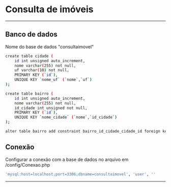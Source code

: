 # Consulta de imóveis
------------------------------------------------------------------------------

## Banco de dados
Nome do base de dados "consultaimovel"
```sh
create table cidade (
	id int unsigned auto_increment,
	nome varchar(255) not null,
    uf varchar(10) not null,
    PRIMARY KEY (`id`),
	UNIQUE KEY `nome_uf` (`nome`,`uf`)
);
```

```sh
create table bairro (
	id int unsigned auto_increment,
	nome varchar(255) not null,
    id_cidade int unsigned not null,
    PRIMARY KEY (`id`),
	UNIQUE KEY `nome_cidade` (`nome`,`id_cidade`)
);
```

```sh
alter table bairro add constraint bairro_id_cidade_cidade_id foreign key (id_cidade) references cidade(id);
```




## Conexão

Configurar a conexão com a base de dados no arquivo em /config/Conexao.php

```sh
'mysql:host=localhost;port=3306;dbname=consultaimovel', 'user', ''
```



------------------------------------------------------------------------------
